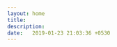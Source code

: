 ```yaml
---
layout: home
title: 
description: 
date:   2019-01-23 21:03:36 +0530
---
```

<script type="text/javascript" id="clustrmaps" src="//cdn.clustrmaps.com/map_v2.js?d=F3o-c0BKt18Aq9R7FOWA-dlVhGuowm8xNHsCIMbZAOo&cl=ffffff&w=a"></script>


